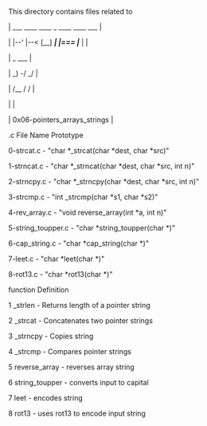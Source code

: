This directory contains files related to

|  ___  ____ ____    _ ____ ____ ___ |

|  |--' |--< [__] ___| |=== |___  |  |

|               _     ___            |

|               _) -/  _/            |

|              /__ /  /              |

|                                    |

|	0x06-pointers_arrays_strings     |

.c File Name               Prototype

0-strcat.c          -   "char *_strcat(char *dest, char *src)"

1-strncat.c         -   "char *_strncat(char *dest, char *src, int n)"

2-strncpy.c         -   "char *_strncpy(char *dest, char *src, int n)"

3-strcmp.c          -   "int _strcmp(char *s1, char *s2)"

4-rev_array.c       -   "void reverse_array(int *a, int n)"

5-string_toupper.c  -   "char *string_toupper(char *)"

6-cap_string.c      -   "char *cap_string(char *)"

7-leet.c            -   "char *leet(char *)"

8-rot13.c           -   "char *rot13(char *)"

function                   Definition

1 _strlen           -   Returns length of a pointer string

2 _strcat           -   Concatenates two pointer strings

3 _strncpy          -   Copies string

4 _strcmp           -   Compares pointer strings

5 reverse_array     -   reverses array string

6 string_toupper    -   converts input to capital

7 leet              -   encodes string

8 rot13             -   uses rot13 to encode input string
